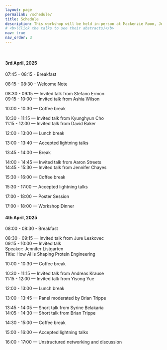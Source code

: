 ```yaml
---
layout: page
permalink: /schedule/
title: Schedule
description: This workshop will be held in-person at Mackenzie Room, Jen-Hsun Huang Engineering Center, Stanford University on April 3rd and April 4th, 2025. The session will cover invited talks, contributed lightning talks, and a panel discussion. Long invited talks span for 45 minutes, short talks for 20 minutes and contributed lightning talks for 10 minutes each. The tentative schedule in local time zone, Pacific Stanford Time (PST), can be found below. 
# <b>(Click the talks to see their abstracts)</b>
nav: true
nav_order: 3
---
```


<br>

#### 3rd April, 2025

07:45 - 08:15 - Breakfast 

08:15 - 08:30 - Welcome Note

08:30 - 09:15 — Invited talk from Stefano Ermon<br>
09:15 - 10:00 — Invited talk from Ashia Wilson

10:00 - 10:30 — Coffee break

10:30 - 11:15 — Invited talk from Kyunghyun Cho<br>
11:15 - 12:00 — Invited talk from David Baker 

12:00 - 13:00 — Lunch break

13:00 - 13:40 — Accepted lightning talks

13:45 - 14:00 — Break

14:00 - 14:45 — Invited talk from Aaron Streets<br>
14:45 - 15:30 — Invited talk from Jennifer Chayes

15:30 - 16:00 — Coffee break

15:30 - 17:00 — Accepted lightning talks

17:00 - 18:00 — Poster Session

17:00 - 18:00 — Workshop Dinner 
	
#### 4th April, 2025

08:00 - 08:30 - Breakfast 

08:30 - 09:15 — Invited talk from Jure Leskovec<br>
09:15 - 10:00 — Invited talk<br> 
                Speaker: Jennifer Listgarten<br>
                Title: How AI is Shaping Protein Engineering

10:00 - 10:30 — Coffee break

10:30 - 11:15 — Invited talk from Andreas Krause<br>
11:15 - 12:00 — Invited talk from Yisong Yue 

12:00 - 13:00 — Lunch break

13:00 - 13:45 — Panel moderated by Brian Trippe

13:45 - 14:05 — Short talk from Syrine Belakaria<br>
14:05 - 14:30 — Short talk from Brian Trippe

14:30 - 15:00 — Coffee break

15:00 - 16:00 — Accepted lightning talks

16:00 - 17:00 — Unstructured networking and discussion